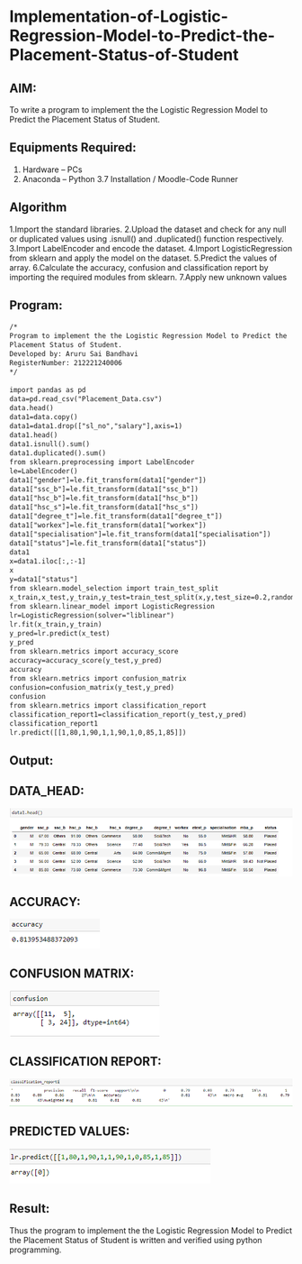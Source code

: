 # Implementation-of-Logistic-Regression-Model-to-Predict-the-Placement-Status-of-Student

## AIM:
To write a program to implement the the Logistic Regression Model to Predict the Placement Status of Student.

## Equipments Required:
1. Hardware – PCs
2. Anaconda – Python 3.7 Installation / Moodle-Code Runner

## Algorithm
1.Import the standard libraries.
2.Upload the dataset and check for any null or duplicated values using .isnull() and .duplicated() function respectively.
3.Import LabelEncoder and encode the dataset.
4.Import LogisticRegression from sklearn and apply the model on the dataset.
5.Predict the values of array.
6.Calculate the accuracy, confusion and classification report by importing the required modules from sklearn.
7.Apply new unknown values

## Program:
```
/*
Program to implement the the Logistic Regression Model to Predict the Placement Status of Student.
Developed by: Aruru Sai Bandhavi
RegisterNumber: 212221240006
*/

import pandas as pd
data=pd.read_csv("Placement_Data.csv")
data.head()
data1=data.copy() 
data1=data1.drop(["sl_no","salary"],axis=1) 
data1.head() 
data1.isnull().sum() 
data1.duplicated().sum()
from sklearn.preprocessing import LabelEncoder
le=LabelEncoder() 
data1["gender"]=le.fit_transform(data1["gender"]) 
data1["ssc_b"]=le.fit_transform(data1["ssc_b"]) 
data1["hsc_b"]=le.fit_transform(data1["hsc_b"])
data1["hsc_s"]=le.fit_transform(data1["hsc_s"])
data1["degree_t"]=le.fit_transform(data1["degree_t"])
data1["workex"]=le.fit_transform(data1["workex"])
data1["specialisation"]=le.fit_transform(data1["specialisation"])
data1["status"]=le.fit_transform(data1["status"])
data1
x=data1.iloc[:,:-1] 
x   
y=data1["status"]
from sklearn.model_selection import train_test_split
x_train,x_test,y_train,y_test=train_test_split(x,y,test_size=0.2,random_state=0)
from sklearn.linear_model import LogisticRegression
lr=LogisticRegression(solver="liblinear")
lr.fit(x_train,y_train)
y_pred=lr.predict(x_test) 
y_pred
from sklearn.metrics import accuracy_score 
accuracy=accuracy_score(y_test,y_pred) 
accuracy
from sklearn.metrics import confusion_matrix
confusion=confusion_matrix(y_test,y_pred)
confusion
from sklearn.metrics import classification_report
classification_report1=classification_report(y_test,y_pred)
classification_report1
lr.predict([[1,80,1,90,1,1,90,1,0,85,1,85]])
```

## Output:
## DATA_HEAD:
![the Logistic Regression Model to Predict the Placement Status of Student](https://github.com/Saibandhavi75/Implementation-of-Logistic-Regression-Model-to-Predict-the-Placement-Status-of-Student/blob/main/ml%20otp1.png?raw=true)

## ACCURACY:
![output](https://github.com/Saibandhavi75/Implementation-of-Logistic-Regression-Model-to-Predict-the-Placement-Status-of-Student/blob/main/ml%20otp2.png?raw=true)

## CONFUSION MATRIX:
![output](https://github.com/Saibandhavi75/Implementation-of-Logistic-Regression-Model-to-Predict-the-Placement-Status-of-Student/blob/main/ml%20OTP3%20N.png?raw=true)

## CLASSIFICATION REPORT:
![output](https://github.com/Saibandhavi75/Implementation-of-Logistic-Regression-Model-to-Predict-the-Placement-Status-of-Student/blob/main/ml%20otp4.png?raw=true)

## PREDICTED VALUES:
![output](https://github.com/Saibandhavi75/Implementation-of-Logistic-Regression-Model-to-Predict-the-Placement-Status-of-Student/blob/main/ml%20otp5.png?raw=true)
## Result:
Thus the program to implement the the Logistic Regression Model to Predict the Placement Status of Student is written and verified using python programming.
